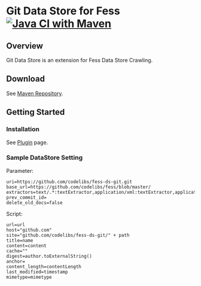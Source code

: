 Git Data Store for Fess
[![Java CI with Maven](https://github.com/codelibs/fess-ds-git/actions/workflows/maven.yml/badge.svg)](https://github.com/codelibs/fess-ds-git/actions/workflows/maven.yml)
==========================

## Overview

Git Data Store is an extension for Fess Data Store Crawling.

## Download

See [Maven Repository](http://central.maven.org/maven2/org/codelibs/fess/fess-ds-git/).

## Getting Started

### Installation

See [Plugin](https://fess.codelibs.org/13.3/admin/plugin-guide.html) page.

### Sample DataStore Setting

Parameter:

```
uri=https://github.com/codelibs/fess-ds-git.git
base_url=https://github.com/codelibs/fess/blob/master/
extractors=text/.*:textExtractor,application/xml:textExtractor,application/javascript:textExtractor,
prev_commit_id=
delete_old_docs=false
```

Script:

```
url=url
host="github.com"
site="github.com/codelibs/fess-ds-git/" + path
title=name
content=content
cache=""
digest=author.toExternalString()
anchor=
content_length=contentLength
last_modified=timestamp
mimetype=mimetype
```

